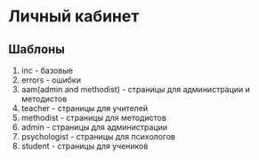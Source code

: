 # Личный кабинет
## Шаблоны
1. inc - базовые
2. errors - ошибки
3. aam(admin and methodist) - страницы для администрации и методистов
4. teacher - страницы для учителей
5. methodist - страницы для методистов
6. admin - страницы для администрации
7. psychologist - страницы для психологов
8. student - страницы для учеников
